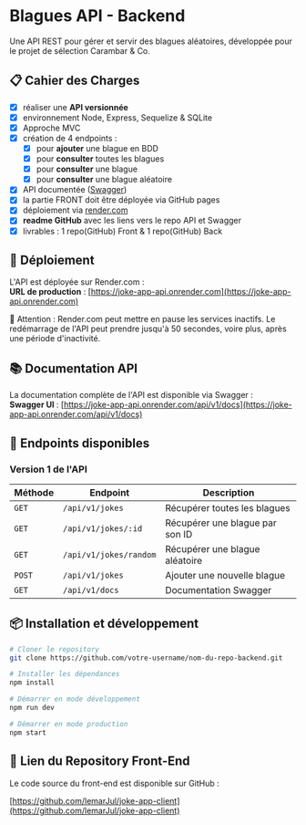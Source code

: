 # Blagues API - Backend

Une API REST pour gérer et servir des blagues aléatoires, développée pour le projet de sélection Carambar & Co.

## 📋 Cahier des Charges

- [x] réaliser une **API versionnée**
- [x] environnement Node, Express, Sequelize & SQLite
- [x] Approche MVC
- [x] création de 4 endpoints :
  - [x] pour **ajouter** une blague en BDD
  - [x] pour **consulter** toutes les blagues
  - [x] pour **consulter** une blague
  - [x] pour **consulter** une blague aléatoire
- [x] API documentée ([Swagger](https://swagger.io/))
- [x] la partie FRONT doit être déployée via GitHub pages
- [x] déploiement via [render.com](https://render.com/)
- [x] **readme GitHub** avec les liens vers le repo API et Swagger
- [x] livrables : 1 repo(GitHub) Front & 1 repo(GitHub) Back

## 🚀 Déploiement

L'API est déployée sur Render.com :  
**URL de production** : [https://joke-app-api.onrender.com](https://joke-app-api.onrender.com)

🚨 Attention : Render.com peut mettre en pause les services inactifs. Le redémarrage de l'API peut prendre jusqu'à 50 secondes, voire plus, après une période d'inactivité.

## 📚 Documentation API

La documentation complète de l'API est disponible via Swagger :  
**Swagger UI** : [https://joke-app-api.onrender.com/api/v1/docs](https://joke-app-api.onrender.com/api/v1/docs)

## 🔧 Endpoints disponibles

### Version 1 de l'API

| Méthode | Endpoint               | Description                     |
| ------- | ---------------------- | ------------------------------- |
| `GET`   | `/api/v1/jokes`        | Récupérer toutes les blagues    |
| `GET`   | `/api/v1/jokes/:id`    | Récupérer une blague par son ID |
| `GET`   | `/api/v1/jokes/random` | Récupérer une blague aléatoire  |
| `POST`  | `/api/v1/jokes`        | Ajouter une nouvelle blague     |
| `GET`   | `/api/v1/docs`         | Documentation Swagger           |

## 📦 Installation et développement

```bash
# Cloner le repository
git clone https://github.com/votre-username/nom-du-repo-backend.git

# Installer les dépendances
npm install

# Démarrer en mode développement
npm run dev

# Démarrer en mode production
npm start
```

## 🔗 Lien du Repository Front-End

Le code source du front-end est disponible sur GitHub :

[https://github.com/lemarJul/joke-app-client](https://github.com/lemarJul/joke-app-client)
